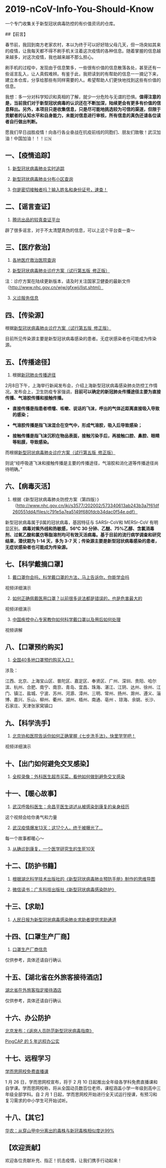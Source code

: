 # 2019-nCoV-Info-You-Should-Know

一个专门收集关于新型冠状病毒防控的有价值资讯的仓库。

##【前言】

春节前，我回到南方老家农村，本以为终于可以好好陪父母几天，但一场突如其来的疫情，让我每天都不得不刷手机关注着这次疫情的各种信息。随着掌握的信息越来越多，对这次疫情，我也越来越不那么担心。

刷手机的过程中，发现由于信息繁多，一些很有价值的信息散落各处，甚至还有一些谣言乱入，让人真假难辨。有鉴于此，我把读到的有帮助的信息一一摘记下来，建立本仓库，分享给那些有同样需要的人。希望帮助人们更快地找到这些有价值的信息。

我想：多一分对科学知识和真相的了解，就少一分危险与无谓的恐惧。**值得注意的是，当前我们对于新型冠状病毒的认识还在不断加深，陆续更会有更多有价值的信息释出。另外，本项目只是收集信息，只是尽可能地挑选较为可信的渠道，但限于贡献者的认知水平和自身能力，未能对信息进行审核，所有信息的真伪还请各位读者自行做出判断。**

愿我们早日战胜疫情！向各行各业奋战在抗疫前线的同胞们、朋友们致敬！武汉加油！中国加油！！！🇨🇳

## 一、【疫情追踪】

1. [新型冠状病毒肺炎实时追踪](https://news.qq.com/zt2020/page/feiyan.htm)

2. [新型冠状病毒肺炎分布小区查询](https://ncov.html5.qq.com/community?channelid=85)

3. [你是密切接触者吗？输入姓名和身份证号，速查！](https://mp.weixin.qq.com/s/GKoS_u57lUI_kBUteB3xHw)

## 二、【谣言查证】

1. [腾讯出品的较真查证平台](https://vp.fact.qq.com/home) 

辟了很多谣言，对于不太清楚真伪的信息，可以上这个平台查一查～

## 三、【医疗救治】

1. [各地医疗救治医院查询](https://news.qq.com/zt2020/page/feiyan.htm#prevent)

2. [新型冠状病毒肺炎诊疗方案（试行第五版 修正版）](http://www.nhc.gov.cn/yzygj/s7653p/202002/d4b895337e19445f8d728fcaf1e3e13a/files/ab6bec7f93e64e7f998d802991203cd6.pdf)

注：诊疗方案在陆续更新版本，请及时关注国家卫健委的最新文件（http://www.nhc.gov.cn/wjw/gfxwjj/list.shtml）

3. [义诊服务信息](https://shimo.im/sheets/JgXjYCJJTRQxJ3GP/MODOC)

## 四、【传染源】

根据[新型冠状病毒肺炎诊疗方案（试行第五版 修正版）](http://www.nhc.gov.cn/yzygj/s7653p/202002/d4b895337e19445f8d728fcaf1e3e13a/files/ab6bec7f93e64e7f998d802991203cd6.pdf)

目前所见传染源主要是新型冠状病毒感染的患者。无症状感染者也可能成为传染源。

## 五、【传播途径】

1. 根据[新冠肺炎传播途径](https://www.thepaper.cn/newsDetail_forward_5862601)

2月8日下午，上海举行新闻发布会，介绍上海新型冠状病毒感染肺炎防控工作情况。发布会上，卫生防疫专家强调，**目前可以确定的新冠肺炎传播途径主要为直接传播、气溶胶传播和接触传播。**

- **直接传播是指患者喷嚏、咳嗽、说话的飞沫，呼出的气体近距离直接吸入导致的感染；**

- **气溶胶传播是指飞沫混合在空气中，形成气溶胶，吸入后导致感染；**

- **接触传播是指飞沫沉积在物品表面，接触污染手后，再接触口腔、鼻腔、眼睛等粘膜，导致感染。**

而根据[新型冠状病毒肺炎诊疗方案（试行第五版 修正版）](http://www.nhc.gov.cn/yzygj/s7653p/202002/d4b895337e19445f8d728fcaf1e3e13a/files/ab6bec7f93e64e7f998d802991203cd6.pdf)

则说“经呼吸道飞沫和接触传播是主要的传播途径，气溶胶和消化道等传播途径尚待明确。”

## 六、【病毒灭活】

1. 根据《新型冠状病毒肺炎防控方案（第四版）》（http://www.nhc.gov.cn/jkj/s3577/202002/573340613ab243b3a7f61df260551dd4/files/c791e5a7ea5149f680fdcb34dac0f54e.pdf）

新型冠状病毒属于β属的冠状病毒，基因特征与 SARSr-CoV和 MERSr-CoV 有明显区别。**病毒对紫外线和热敏感，56℃ 30 分钟、乙醚、75%乙醇、含氯消毒剂、过氧乙酸和氯仿等脂溶剂均可有效灭活病毒。基于目前的流行病学调查和研究结果，潜伏期为 1-14 天，多为 3-7 天；传染源主要是新型冠状病毒感染的患者，无症状感染者也可能成为传染源。**

## 七、【科学戴摘口罩】

1. [戴口罩你会吗，科学戴口罩的方法，马上告诉你，你能学会吗](https://www.bilibili.com/video/av85691105/)

视频详细演示

2. [如何正确佩戴医用口罩？以前很多说法都是错误的，也是危害最大的](https://www.bilibili.com/video/av84657014?from=search&seid=11369418844995537302)

视频详细演示

3. [中国疾控中心专家教你如何科学戴口罩以及用后如何处理](http://www.tielingxian.gov.cn/tltlx/zt/qlkjxxgzbdyq35/fykp38/874250/index.html)

视频讲解

## 八、【口罩预约购买】

1. [全国40多地口罩预约购买入口！](https://mp.weixin.qq.com/s/yPGWKiB4pRBk3UInpAfmMw)

涉及：

江西、北京、上海宝山区、普陀区、嘉定区、奉贤区、广州、深圳、贵阳、哈尔滨、杭州、合肥、南宁、南京、青岛、宜昌、珠海、湛江、江阴、达州、徐州、江门、镇江、盐城、宁波、苏州、河源、漳州、三明、常州、扬州、滁州、遵义、淄博、嘉兴、乐山、柳州、衢州、湖州、梧州、南通、亳州
、琼海、余姚、长沙、石家庄、天津张家窝镇口

## 九、【科学洗手】

1. [北京协和医院告诉你如何正确掌握《七步洗手法》，快里学学吧！](https://haokan.baidu.com/v?vid=4642099764798352078&pd=bjh&fr=bjhauthor&type=video)

视频详细演示

## 十、【出门如何避免交叉感染】

1. [全程录像：外科医生超市买菜，看他如何做到避免交叉感染](https://baijiahao.baidu.com/s?id=1658025971555241069&wfr=spider&for=pc)

## 十一、【暖心故事】

1. [武汉呼吸科医生：余昌平医生讲述从被感染到康复的亲身经历](https://www.bilibili.com/video/av86989861/?redirectFrom=h5)

这个视频会给你勇气和力量

2. [武汉疫情爆发13天：这17个人，终于被曝光了...](https://mp.weixin.qq.com/s/3yYFpdSFTosPZYpqhFLYjQ)

每一个故事都暖心～

3. [从确诊到康复，一个医学研究生的生死10天](https://mp.weixin.qq.com/s/N1jDooSKnf2dJrDaHoqCWA)

## 十二、【防护书籍】

1. [根据湖北科学技术出版社的《新型冠状病毒肺炎预防手册》制作的思维导图](https://www.processon.com/view/5e2d2e8ee4b0781d52af66e3?fromnew=1#map)

2. [微信读书：广东科技出版社《新型冠状病毒感染防护》](https://weread.qq.com/web/reader/5b232b8071a8e5585b2b5a3kc81322c012c81e728d9d180)

## 十三、【求助】

1. [人民日报为新型冠状病毒感染肺炎求助者提供求助通道](https://activity.peopleapp.com/qiuzhutongdao/?from=timeline&isappinstalled=0)

## 十四、【口罩生产厂商】

1. [口罩生产厂商信息](https://shimo.im/sheets/pchvJ6ddyRHHdXtv/MODOC)

仅供参考，具体还请自行确认

## 十五、【湖北省在外旅客接待酒店】

[湖北省在外旅客指定接待酒店](https://wh.opensource-service.cn/#/travel_hotel)

仅供参考，具体还请自行确认

## 十六、办公防护

[北京发布：《返岗人员防范新型冠状病毒指南》](https://mp.weixin.qq.com/s/nmKBMNB_Ta8d5uIO-kGhmA)

[PingCAP 的 5 年远程办公实](https://www.infoq.cn/article/3zMtchlVWg7EfIfg9jjo)

## 十七、远程学习

[学而思网校免费直播课](https://h5.xueersi.com/5e3263d969b74b44102d3b29.html)

1 月 26 日，学而思网校宣布，将于 2 月 10 日起推出全年级各学科免费直播课和自学课。学而思网校称，将从全国动员数百位老师，课程涵盖小学一年级到高中三年级全部学科。自 2 月 1 日起，学而思网校开始进行全天试运行授课，有预习和复习需求的中小学生可开始试听。

## 十八、【其它】

[华农：从穿山甲中分离出的毒株与新冠毒株相似度达99%](https://static.cdsb.com/micropub/Articles/202002/6edaa2602ee58414f8f7071d545f0bb9.html?wxopenid=oBCTzjnukE_pcDcPiEbljIZEEgd0&from=timeline)

## 【欢迎贡献】

欢迎各位贡献补充、指正！抗击疫情，让我们携手行动起来！
